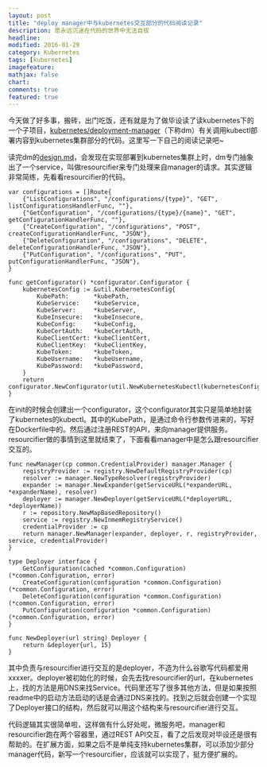```yaml
---
layout: post
title: "deploy manager中与kubernetes交互部分的代码阅读记录"
description: 愿永远沉迷在代码的世界中无法自拔
headline:
modified: 2016-01-29
category: Kubernetes
tags: [kubernetes]
imagefeature:
mathjax: false
chart:
comments: true
featured: true
---
```


今天做了好多事，搬砖，出门吃饭，还有就是为了做毕设读了读kubernetes下的一个子项目，[kubernetes/deployment-manager](https://github.com/kubernetes/deployment-manager)（下称dm）有关调用kubectl部署内容到kubernetes集群部分的代码。这里写一下自己的阅读记录吧~

读完dm的[design.md](https://github.com/kubernetes/deployment-manager/blob/master/docs/design/design.md)，会发现在实现部署到kubernetes集群上时，dm专门抽象出了一个service，叫做resourcifier来专门处理来自manager的请求。其实逻辑非常简练，先看看resourcifier的代码。

	var configurations = []Route{
		{"ListConfigurations", "/configurations/{type}", "GET", listConfigurationsHandlerFunc, ""},
		{"GetConfiguration", "/configurations/{type}/{name}", "GET", getConfigurationHandlerFunc, ""},
		{"CreateConfiguration", "/configurations", "POST", createConfigurationHandlerFunc, "JSON"},
		{"DeleteConfiguration", "/configurations", "DELETE", deleteConfigurationHandlerFunc, "JSON"},
		{"PutConfiguration", "/configurations", "PUT", putConfigurationHandlerFunc, "JSON"},
	}

	func getConfigurator() *configurator.Configurator {
		kubernetesConfig := &util.KubernetesConfig{
			KubePath:       *kubePath,
			KubeService:    *kubeService,
			KubeServer:     *kubeServer,
			KubeInsecure:   *kubeInsecure,
			KubeConfig:     *kubeConfig,
			KubeCertAuth:   *kubeCertAuth,
			KubeClientCert: *kubeClientCert,
			KubeClientKey:  *kubeClientKey,
			KubeToken:      *kubeToken,
			KubeUsername:   *kubeUsername,
			KubePassword:   *kubePassword,
		}
		return configurator.NewConfigurator(util.NewKubernetesKubectl(kubernetesConfig))
	}

在init的时候会创建出一个configurator，这个configurator其实只是简单地封装了kubernetes的kubectl。其中的KubePath，是通过命令行参数传进来的，写好在Dockerfile中的。然后通过注册REST的API，来向manager提供服务。resourcifier做的事情到这里就结束了，下面看看manager中是怎么跟resourcifier交互的。

	func newManager(cp common.CredentialProvider) manager.Manager {
		registryProvider := registry.NewDefaultRegistryProvider(cp)
		resolver := manager.NewTypeResolver(registryProvider)
		expander := manager.NewExpander(getServiceURL(*expanderURL, *expanderName), resolver)
		deployer := manager.NewDeployer(getServiceURL(*deployerURL, *deployerName))
		r := repository.NewMapBasedRepository()
		service := registry.NewInmemRegistryService()
		credentialProvider := cp
		return manager.NewManager(expander, deployer, r, registryProvider, service, credentialProvider)
	}

	type Deployer interface {
		GetConfiguration(cached *common.Configuration) (*common.Configuration, error)
		CreateConfiguration(configuration *common.Configuration) (*common.Configuration, error)
		DeleteConfiguration(configuration *common.Configuration) (*common.Configuration, error)
		PutConfiguration(configuration *common.Configuration) (*common.Configuration, error)
	}

	func NewDeployer(url string) Deployer {
		return &deployer{url, 15}
	}

其中负责与resourcifier进行交互的是deployer，不造为什么谷歌写代码都爱用xxxxer。deployer被初始化的时候，会先去找resourcifier的url，在kubernetes上，找的方法是用DNS来找Service。代码里还写了很多其他方法，但是如果按照readme中的启动方法启动的话是会通过DNS来找的。找到之后就会创建一个实现了Deployer接口的结构，然后就可以用这个结构来与resourcifier进行交互。

代码逻辑其实很简单啦，这样做有什么好处呢，微服务吧，manager和resourcifier跑在两个容器里，通过REST API交互，看了之后发现对毕设还是很有帮助的。在扩展方面，如果之后不是单纯支持kubernetes集群，可以添加少部分manager代码，新写一个resourcifier，应该就可以实现了，挺方便扩展的。